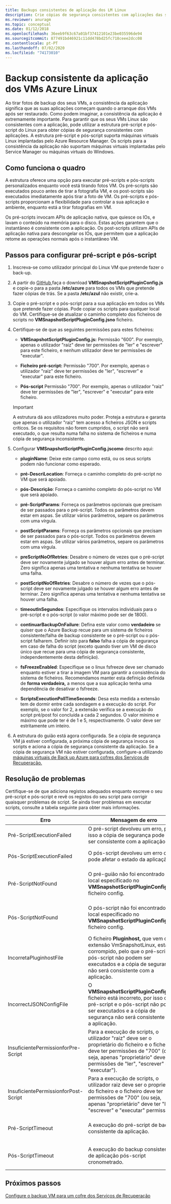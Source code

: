 ```yaml
---
title: Backups consistentes de aplicação dos LM Linux
description: Crie cópias de segurança consistentes com aplicações das suas máquinas virtuais Linux para o Azure. Este artigo explica a configuração da estrutura do script para apoiar os LM Linux implantados pelo Azure. Este artigo também inclui informações sobre resolução de problemas.
ms.reviewer: anuragm
ms.topic: conceptual
ms.date: 01/12/2018
ms.openlocfilehash: 36eeb9f63c67a01bf37412101e23be035596de94
ms.sourcegitcommit: 877491bd46921c11dd478bd25fc718ceee2dcc08
ms.contentlocale: pt-PT
ms.lasthandoff: 07/02/2020
ms.locfileid: "74173010"
---
```

# <a name="application-consistent-backup-of-azure-linux-vms"></a>Backup consistente da aplicação dos VMs Azure Linux

Ao tirar fotos de backup dos seus VMs, a consistência da aplicação significa que as suas aplicações começam quando o arranque dos VMs após ser restaurado. Como podem imaginar, a consistência da aplicação é extremamente importante. Para garantir que os seus VMs Linux são consistentes com a aplicação, pode utilizar a estrutura pré-script e pós-script do Linux para obter cópias de segurança consistentes com aplicações. A estrutura pré-script e pós-script suporta máquinas virtuais Linux implantadas pelo Azure Resource Manager. Os scripts para a consistência da aplicação não suportam máquinas virtuais implantadas pelo Service Manager ou máquinas virtuais do Windows.

## <a name="how-the-framework-works"></a>Como funciona o quadro

A estrutura oferece uma opção para executar pré-scripts e pós-scripts personalizados enquanto você está tirando fotos VM. Os pré-scripts são executados pouco antes de tirar a fotografia VM, e os post-scripts são executados imediatamente após tirar a foto de VM. Os pré-scripts e pós-scripts proporcionam a flexibilidade para controlar a sua aplicação e ambiente, enquanto está a tirar fotografias em VM.

Os pré-scripts invocam APIs de aplicação nativa, que quiesce os IOs, e lavam o conteúdo na memória para o disco. Estas ações garantem que o instantâneo é consistente com a aplicação. Os post-scripts utilizam APIs de aplicação nativa para descongelar os IOs, que permitem que a aplicação retome as operações normais após o instantâneo VM.

## <a name="steps-to-configure-pre-script-and-post-script"></a>Passos para configurar pré-script e pós-script

1. Inscreva-se como utilizador principal do Linux VM que pretende fazer o back-up.

2. A partir do [GitHub,](https://github.com/MicrosoftAzureBackup/VMSnapshotPluginConfig)faça o download **VMSnapshotScriptPluginConfig.js** e copie-o para a pasta **/etc/azure** para todos os VMs que pretende fazer cópias de trás. Se a pasta **/etc/azul** não existir, crie-a.

3. Copie o pré-script e o pós-script para a sua aplicação em todos os VMs que pretende fazer cópias. Pode copiar os scripts para qualquer local do VM. Certifique-se de atualizar o caminho completo dos ficheiros de scripts no **VMSnapshotScriptPluginConfig.jsno** ficheiro.

4. Certifique-se de que as seguintes permissões para estes ficheiros:

   - **VMSnapshotScriptPluginConfig.js:** Permissão "600". Por exemplo, apenas o utilizador "raiz" deve ter permissões de "ler" e "escrever" para este ficheiro, e nenhum utilizador deve ter permissões de "executar".

   - **Ficheiro pré-script:** Permissão "700".  Por exemplo, apenas o utilizador "raiz" deve ter permissões de "ler", "escrever" e "executar" para este ficheiro.

   - **Pós-script** Permissão "700". Por exemplo, apenas o utilizador "raiz" deve ter permissões de "ler", "escrever" e "executar" para este ficheiro.

   > [!IMPORTANT]
   > A estrutura dá aos utilizadores muito poder. Proteja a estrutura e garanta que apenas o utilizador "raiz" tem acesso a ficheiros JSON e scripts críticos.
   > Se os requisitos não forem cumpridos, o script não será executado, o que resulta numa falha no sistema de ficheiros e numa cópia de segurança inconsistente.
   >

5. Configurar **VMSnapshotScriptPluginConfig.jscomo** descrito aqui:
    - **pluginName**: Deixe este campo como está, ou os seus scripts podem não funcionar como esperado.

    - **pré-DescriLocation**: Forneça o caminho completo do pré-script no VM que será apoiado.

    - **pós-Descrição**: Forneça o caminho completo do pós-script no VM que será apoiado.

    - **pré-ScriptParams**: Forneça os parâmetros opcionais que precisam de ser passados para o pré-script. Todos os parâmetros devem estar em aspas. Se utilizar vários parâmetros, separe os parâmetros com uma vírgula.

    - **postScriptParams**: Forneça os parâmetros opcionais que precisam de ser passados para o pós-script. Todos os parâmetros devem estar em aspas. Se utilizar vários parâmetros, separe os parâmetros com uma vírgula.

    - **preScriptNoOfRetries**: Desabre o número de vezes que o pré-script deve ser novamente julgado se houver algum erro antes de terminar. Zero significa apenas uma tentativa e nenhuma tentativa se houver uma falha.

    - **postScriptNoOfRetries**: Desabre o número de vezes que o pós-script deve ser novamente julgado se houver algum erro antes de terminar. Zero significa apenas uma tentativa e nenhuma tentativa se houver uma falha.

    - **timeoutInSegundos**: Especifique os intervalos individuais para o pré-script e o pós-script (o valor máximo pode ser de 1800).

    - **continuarBackupOnFailure**: Defina este valor como **verdadeiro** se quiser que o Azure Backup recue para um sistema de ficheiros consistente/falha de backup consistente se o pré-script ou o pós-script falharem. Definir isto para **falso** falha a cópia de segurança em caso de falha do script (exceto quando tiver um VM de disco único que recue para uma cópia de segurança consistente, independentemente desta definição).

    - **fsFreezeEnabled**: Especifique se o linux fsfreeze deve ser chamado enquanto estiver a tirar a imagem VM para garantir a consistência do sistema de ficheiros. Recomendamos manter esta definição definida de **forma verdadeira,** a menos que a sua aplicação tenha uma dependência de desativar o fsfreeze.

    - **ScriptsExecutionPollTimeSeconds**: Desa esta medida a extensão tem de dormir entre cada sondagem e a execução do script. Por exemplo, se o valor for 2, a extensão verifica se a execução do script pré/post foi concluída a cada 2 segundos. O valor mínimo e máximo que pode ter é de 1 e 5, respectivamente. O valor deve ser estritamente um inteiro.

6. A estrutura do guião está agora configurada. Se a cópia de segurança VM já estiver configurada, a próxima cópia de segurança invoca os scripts e aciona a cópia de segurança consistente da aplicação. Se a cópia de segurança VM não estiver configurada, configure-a utilizando [máquinas virtuais de Back up Azure para cofres dos Serviços de Recuperação.](https://docs.microsoft.com/azure/backup/backup-azure-vms-first-look-arm)

## <a name="troubleshooting"></a>Resolução de problemas

Certifique-se de que adiciona registos adequados enquanto escreve o seu pré-script e pós-script e revê os registos do seu script para corrigir quaisquer problemas de script. Se ainda tiver problemas em executar scripts, consulte a tabela seguinte para obter mais informações.

| Erro | Mensagem de erro | Ação recomendada |
| ------------------------ | -------------- | ------------------ |
| Pré-ScriptExecutionFailed |O pré-script devolveu um erro, por isso a cópia de segurança pode não ser consistente com a aplicação.| Veja os registos de falha para o seu script corrigir o problema.|  
|Pós-ScriptExecutionFailed |O pós-script devolveu um erro que pode afetar o estado da aplicação. |Veja os registos de falha para o seu script para corrigir o problema e verificar o estado da aplicação. |
| Pré-ScriptNotFound |O pré-guião não foi encontrado no local especificado no **VMSnapshotScriptPluginConfig.jsno** ficheiro config. |Certifique-se de que o pré-script está presente no caminho especificado no ficheiro config para garantir uma cópia de segurança consistente com a aplicação.|
| Pós-ScriptNotFound |O pós-script não foi encontrado no local especificado no **VMSnapshotScriptPluginConfig.jsno** ficheiro config. |Certifique-se de que o pós-script está presente no caminho especificado no ficheiro config para garantir uma cópia de segurança consistente com a aplicação.|
| IncorretaPluginhostFile |O ficheiro **Pluginhost,** que vem com a extensão VmSnapshotLinux, está corrompido, pelo que o pré-script e o pós-script não podem ser executados e a cópia de segurança não será consistente com a aplicação.| Desinstale a extensão **VmSnapshotLinux** e será automaticamente reinstalada com a próxima cópia de segurança para corrigir o problema. |
| IncorrectJSONConfigFile | O **VMSnapshotScriptPluginConfig.jsno** ficheiro está incorreto, por isso o pré-script e o pós-script não podem ser executados e a cópia de segurança não será consistente com a aplicação. | Descarregue a cópia do [GitHub](https://github.com/MicrosoftAzureBackup/VMSnapshotPluginConfig) e configuure-a novamente. |
| InsuficientePermissionforPre-Script | Para a execução de scripts, o utilizador "raiz" deve ser o proprietário do ficheiro e o ficheiro deve ter permissões de "700" (ou seja, apenas "proprietário" deve ter permissões de "ler", "escrever" e "executar"). | Certifique-se de que o utilizador "raiz" é o "proprietário" do ficheiro de script e que apenas "proprietário" tem permissões de "ler", "escrever" e "executar". |
| InsuficientePermissionforPost-Script | Para a execução de scripts, o utilizador raiz deve ser o proprietário do ficheiro e o ficheiro deve ter permissões de "700" (ou seja, apenas "proprietário" deve ter "ler", "escrever" e "executar" permissões). | Certifique-se de que o utilizador "raiz" é o "proprietário" do ficheiro de script e que apenas "proprietário" tem permissões de "ler", "escrever" e "executar". |
| Pré-ScriptTimeout | A execução do pré-script de backup consistente da aplicação. | Verifique o script e aumente o tempo limite no **VMSnapshotScriptPluginConfig.jsno** ficheiro localizado em **/etc/azure**. |
| Pós-ScriptTimeout | A execução do backup consistente de aplicação pós-script cronometrado. | Verifique o script e aumente o tempo limite no **VMSnapshotScriptPluginConfig.jsno** ficheiro localizado em **/etc/azure**. |

## <a name="next-steps"></a>Próximos passos

[Configure o backup VM para um cofre dos Serviços de Recuperação](https://docs.microsoft.com/azure/backup/backup-azure-arm-vms)
